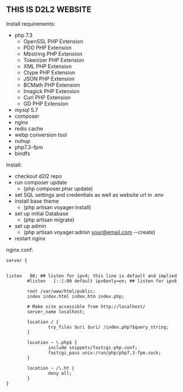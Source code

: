THIS IS D2L2 WEBSITE
------------------------
Install requirements:
 - php 7.3
   - OpenSSL PHP Extension
   - PDO PHP Extension
   - Mbstring PHP Extension
   - Tokenizer PHP Extension
   - XML PHP Extension
   - Ctype PHP Extension
   - JSON PHP Extension
   - BCMath PHP Extension
   - Imagick PHP Extension
   - Curl PHP Extension
   - GD PHP Extension
 - mysql 5.7
 - composer
 - nginx
 - redis cache
 - webp conversion tool
 - nohup
 - php7.3-fpm 
 - bindfs
 
 
 Install:
 
  - checkout d2l2 repo
  - run composer update
    - (php composer.phar update)
  - set SQL settings and credentials as well as website url in .env
  - install base theme
    - (php artisan voyager:install)
  - set up initial Database
    - (php artisan migrate)
  - set up admin
    - (php artisan voyager:admin your@email.com --create)
  - restart nginx
  
  
  
  
nginx.conf:
```
server {


listen   80; ## listen for ipv4; this line is default and implied
        #listen   [::]:80 default ipv6only=on; ## listen for ipv6

        root /var/www/html/public;
        index index.html index.htm index.php;

        # Make site accessible from http://localhost/
        server_name localhost;

        location / {
                try_files $uri $uri/ /index.php?$query_string;
        }

        location ~ \.php$ {
                include snippets/fastcgi-php.conf;
                fastcgi_pass unix:/run/php/php7.3-fpm.sock;
        }

        location ~ /\.ht {
                deny all;
        }
}
```